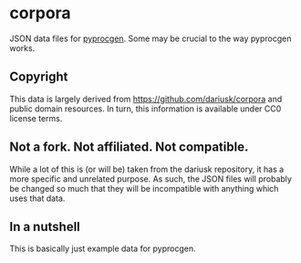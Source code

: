# corpora
JSON data files for [pyprocgen](https://github.com/FreeDelete-Software/pyprocgen). Some may be crucial to the way pyprocgen works.

## Copyright
This data is largely derived from https://github.com/dariusk/corpora and public domain resources. In turn, this information is available under CC0 license terms.

## Not a fork. Not affiliated. Not compatible.
While a lot of this is (or will be) taken from the dariusk repository, it has a more specific and unrelated purpose. As such, the JSON files will probably be changed so much that they will be incompatible with anything which uses that data.

## In a nutshell
This is basically just example data for pyprocgen.
